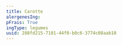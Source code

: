 ```yaml
---
title: Carotte
alergenesIng:
pFrais: True
ingType: legumes
uuid: 288fd215-7101-44f0-b0c6-3774c08aab10
---
```

